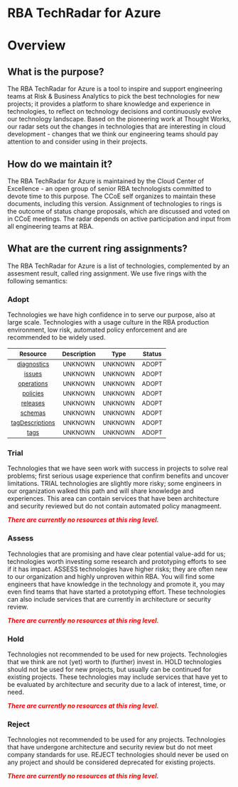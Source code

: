 
RBA TechRadar for Azure
=======================

# Overview

## What is the purpose?


The RBA TechRadar for Azure is a tool to inspire and support engineering teams at Risk & Business Analytics to pick the best technologies for new projects; it provides a platform to share knowledge and experience in technologies, to reflect on technology decisions and continuously evolve our technology landscape.  Based on the pioneering work at Thought Works, our radar sets out the changes in technologies that are interesting in cloud development - changes that we think our engineering teams should pay attention to and consider using in their projects.
## How do we maintain it?


The RBA TechRadar for Azure is maintained by the Cloud Center of Excellence - an open group of senior RBA technologists committed to devote time to this purpose.  The CCoE self organizes to maintain these documents, including this version.  Assignment of technologies to rings is the outcome of status change proposals, which are discussed and voted on in CCoE meetings.  The radar depends on active participation and input from all engineering teams at RBA.
## What are the current ring assignments?


The RBA TechRadar for Azure is a list of technologies, complemented by an assesment result, called ring assignment.  We use five rings with the following semantics:
### Adopt


Technologies we have high confidence in to serve our purpose, also at large scale.  Technologies with a usage culture in the RBA production environment, low risk, automated policy enforcement and are recommended to be widely used.  

|<sub>Resource</sub>|<sub>Description</sub>|<sub>Type</sub>|<sub>Status</sub>|
| :---: | :---: | :---: | :---: |
|<sub>[diagnostics](https://github.com/openrba/python-azure-techradar/tree/master/Microsoft.ADHybridHealthService/service/apis/diagnostics)</sub>|<sub>UNKNOWN</sub>|<sub>UNKNOWN</sub>|<sub>ADOPT</sub>|
|<sub>[issues](https://github.com/openrba/python-azure-techradar/tree/master/Microsoft.ADHybridHealthService/service/apis/issues)</sub>|<sub>UNKNOWN</sub>|<sub>UNKNOWN</sub>|<sub>ADOPT</sub>|
|<sub>[operations](https://github.com/openrba/python-azure-techradar/tree/master/Microsoft.ADHybridHealthService/service/apis/operations)</sub>|<sub>UNKNOWN</sub>|<sub>UNKNOWN</sub>|<sub>ADOPT</sub>|
|<sub>[policies](https://github.com/openrba/python-azure-techradar/tree/master/Microsoft.ADHybridHealthService/service/apis/policies)</sub>|<sub>UNKNOWN</sub>|<sub>UNKNOWN</sub>|<sub>ADOPT</sub>|
|<sub>[releases](https://github.com/openrba/python-azure-techradar/tree/master/Microsoft.ADHybridHealthService/service/apis/releases)</sub>|<sub>UNKNOWN</sub>|<sub>UNKNOWN</sub>|<sub>ADOPT</sub>|
|<sub>[schemas](https://github.com/openrba/python-azure-techradar/tree/master/Microsoft.ADHybridHealthService/service/apis/schemas)</sub>|<sub>UNKNOWN</sub>|<sub>UNKNOWN</sub>|<sub>ADOPT</sub>|
|<sub>[tagDescriptions](https://github.com/openrba/python-azure-techradar/tree/master/Microsoft.ADHybridHealthService/service/apis/tagDescriptions)</sub>|<sub>UNKNOWN</sub>|<sub>UNKNOWN</sub>|<sub>ADOPT</sub>|
|<sub>[tags](https://github.com/openrba/python-azure-techradar/tree/master/Microsoft.ADHybridHealthService/service/apis/tags)</sub>|<sub>UNKNOWN</sub>|<sub>UNKNOWN</sub>|<sub>ADOPT</sub>|

### Trial


Technologies that we have seen work with success in projects to solve real problems;  first serious usage experience that confirm benefits and uncover limitations.  TRIAL technologies are slightly more risky; some engineers in our organization walked this path and will share knowledge and experiences.  This area can contain services that have been architecture and security reviewed but do not contain automated policy managmeent.  
  
***<font color="red"> There are currently no resources at this ring level. </font>***
### Assess


Technologies that are promising and have clear potential value-add for us; technologies worth investing some research and prototyping efforts to see if it has impact.  ASSESS technologies have higher risks;  they are often new to our organization and highly unproven within RBA.  You will find some engineers that have knowledge in the technology and promote it, you may even find teams that have started a prototyping effort.  These technologies can also include services that are currently in architecture or security review.  
  
***<font color="red"> There are currently no resources at this ring level. </font>***
### Hold


Technologies not recommended to be used for new projects. Technologies that we think are not (yet) worth to (further) invest in.  HOLD technologies should not be used for new projects, but usually can be continued for existing projects.  These technologies may include services that have yet to be evaluated by architecture and security due to a lack of interest, time, or need.  
  
***<font color="red"> There are currently no resources at this ring level. </font>***
### Reject


Technologies not recommended to be used for any projects. Technologies that have undergone architecture and security review but do not meet company standards for use.  REJECT technologies should never be used on any project and should be considered deprecated for existing projects.  
  
***<font color="red"> There are currently no resources at this ring level. </font>***